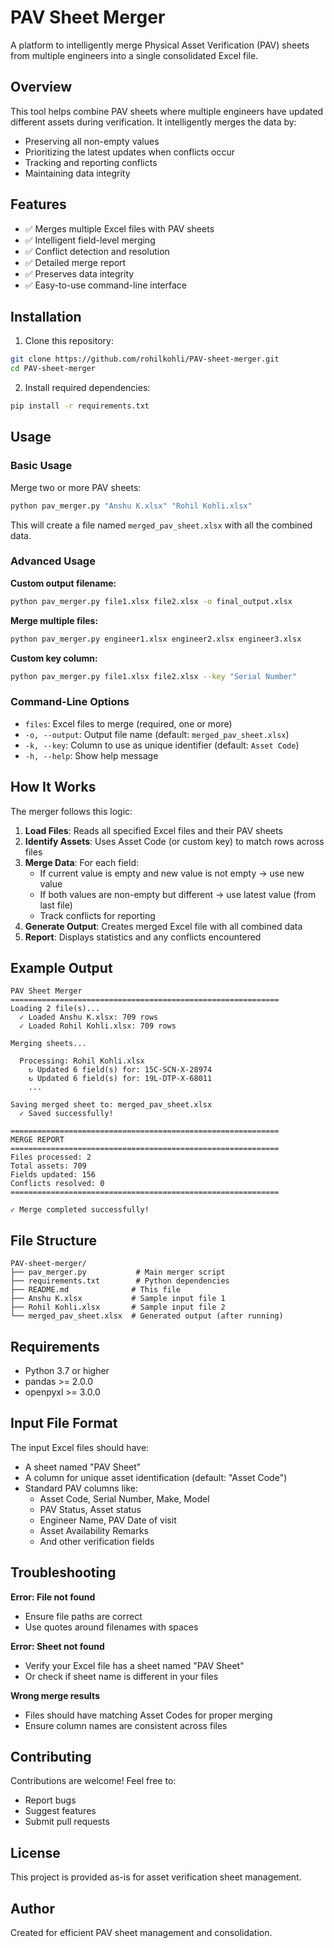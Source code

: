 # PAV Sheet Merger

A platform to intelligently merge Physical Asset Verification (PAV) sheets from multiple engineers into a single consolidated Excel file.

## Overview

This tool helps combine PAV sheets where multiple engineers have updated different assets during verification. It intelligently merges the data by:

- Preserving all non-empty values
- Prioritizing the latest updates when conflicts occur
- Tracking and reporting conflicts
- Maintaining data integrity

## Features

- ✅ Merges multiple Excel files with PAV sheets
- ✅ Intelligent field-level merging
- ✅ Conflict detection and resolution
- ✅ Detailed merge report
- ✅ Preserves data integrity
- ✅ Easy-to-use command-line interface

## Installation

1. Clone this repository:
```bash
git clone https://github.com/rohilkohli/PAV-sheet-merger.git
cd PAV-sheet-merger
```

2. Install required dependencies:
```bash
pip install -r requirements.txt
```

## Usage

### Basic Usage

Merge two or more PAV sheets:

```bash
python pav_merger.py "Anshu K.xlsx" "Rohil Kohli.xlsx"
```

This will create a file named `merged_pav_sheet.xlsx` with all the combined data.

### Advanced Usage

**Custom output filename:**
```bash
python pav_merger.py file1.xlsx file2.xlsx -o final_output.xlsx
```

**Merge multiple files:**
```bash
python pav_merger.py engineer1.xlsx engineer2.xlsx engineer3.xlsx
```

**Custom key column:**
```bash
python pav_merger.py file1.xlsx file2.xlsx --key "Serial Number"
```

### Command-Line Options

- `files`: Excel files to merge (required, one or more)
- `-o, --output`: Output file name (default: `merged_pav_sheet.xlsx`)
- `-k, --key`: Column to use as unique identifier (default: `Asset Code`)
- `-h, --help`: Show help message

## How It Works

The merger follows this logic:

1. **Load Files**: Reads all specified Excel files and their PAV sheets
2. **Identify Assets**: Uses Asset Code (or custom key) to match rows across files
3. **Merge Data**: For each field:
   - If current value is empty and new value is not empty → use new value
   - If both values are non-empty but different → use latest value (from last file)
   - Track conflicts for reporting
4. **Generate Output**: Creates merged Excel file with all combined data
5. **Report**: Displays statistics and any conflicts encountered

## Example Output

```
PAV Sheet Merger
============================================================
Loading 2 file(s)...
  ✓ Loaded Anshu K.xlsx: 709 rows
  ✓ Loaded Rohil Kohli.xlsx: 709 rows

Merging sheets...

  Processing: Rohil Kohli.xlsx
    ↻ Updated 6 field(s) for: 15C-SCN-X-28974
    ↻ Updated 6 field(s) for: 19L-DTP-X-68011
    ...

Saving merged sheet to: merged_pav_sheet.xlsx
  ✓ Saved successfully!

============================================================
MERGE REPORT
============================================================
Files processed: 2
Total assets: 709
Fields updated: 156
Conflicts resolved: 0
============================================================

✓ Merge completed successfully!
```

## File Structure

```
PAV-sheet-merger/
├── pav_merger.py           # Main merger script
├── requirements.txt        # Python dependencies
├── README.md              # This file
├── Anshu K.xlsx           # Sample input file 1
├── Rohil Kohli.xlsx       # Sample input file 2
└── merged_pav_sheet.xlsx  # Generated output (after running)
```

## Requirements

- Python 3.7 or higher
- pandas >= 2.0.0
- openpyxl >= 3.0.0

## Input File Format

The input Excel files should have:
- A sheet named "PAV Sheet"
- A column for unique asset identification (default: "Asset Code")
- Standard PAV columns like:
  - Asset Code, Serial Number, Make, Model
  - PAV Status, Asset status
  - Engineer Name, PAV Date of visit
  - Asset Availability Remarks
  - And other verification fields

## Troubleshooting

**Error: File not found**
- Ensure file paths are correct
- Use quotes around filenames with spaces

**Error: Sheet not found**
- Verify your Excel file has a sheet named "PAV Sheet"
- Or check if sheet name is different in your files

**Wrong merge results**
- Files should have matching Asset Codes for proper merging
- Ensure column names are consistent across files

## Contributing

Contributions are welcome! Feel free to:
- Report bugs
- Suggest features
- Submit pull requests

## License

This project is provided as-is for asset verification sheet management.

## Author

Created for efficient PAV sheet management and consolidation.
